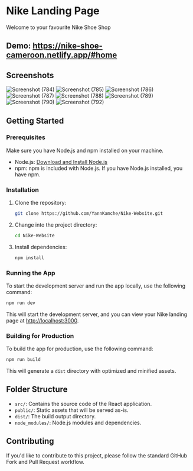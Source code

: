 # Nike Landing Page

Welcome to your favourite Nike Shoe Shop

## Demo: https://nike-shoe-cameroon.netlify.app/#home

## Screenshots
![Screenshot (784)](https://github.com/YannKamche/Nike-Website/assets/122357201/ef78a78e-5e3b-48f5-ae83-ee8cb1c5b315)
![Screenshot (785)](https://github.com/YannKamche/Nike-Website/assets/122357201/79374b12-ff55-4f18-b08a-bb6281fd0749)
![Screenshot (786)](https://github.com/YannKamche/Nike-Website/assets/122357201/8babf9de-66f7-454f-a473-419dfe57075f)
![Screenshot (787)](https://github.com/YannKamche/Nike-Website/assets/122357201/c5df2f73-b087-43d5-8b11-c25667fe0994)
![Screenshot (788)](https://github.com/YannKamche/Nike-Website/assets/122357201/0c90e5e4-7b2a-470e-8157-d957ec659742)
![Screenshot (789)](https://github.com/YannKamche/Nike-Website/assets/122357201/86191dc5-43ac-4dfa-9d1e-859c093d7f65)
![Screenshot (790)](https://github.com/YannKamche/Nike-Website/assets/122357201/990ac253-07b2-4e7a-ab90-b7e5f941ea34)
![Screenshot (792)](https://github.com/YannKamche/Nike-Website/assets/122357201/ff9a5bf9-fadf-41ec-8b11-6fa1b07dfee7)

## Getting Started

### Prerequisites

Make sure you have Node.js and npm installed on your machine.

- Node.js: [Download and Install Node.js](https://nodejs.org/)
- npm: npm is included with Node.js. If you have Node.js installed, you have npm.

### Installation

1. Clone the repository:

   ```bash
   git clone https://github.com/YannKamche/Nike-Website.git
   ```

2. Change into the project directory:

   ```bash
   cd Nike-Website
   ```

3. Install dependencies:

   ```bash
   npm install
   ```

### Running the App

To start the development server and run the app locally, use the following command:

```bash
npm run dev
```

This will start the development server, and you can view your Nike landing page at [http://localhost:3000](http://localhost:3000).

### Building for Production

To build the app for production, use the following command:

```bash
npm run build
```

This will generate a `dist` directory with optimized and minified assets.

## Folder Structure

- `src/`: Contains the source code of the React application.
- `public/`: Static assets that will be served as-is.
- `dist/`: The build output directory.
- `node_modules/`: Node.js modules and dependencies.

## Contributing

If you'd like to contribute to this project, please follow the standard GitHub Fork and Pull Request workflow.
